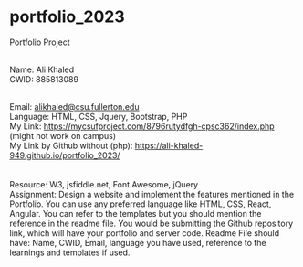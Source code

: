 # portfolio_2023
Portfolio Project

<br>Name: Ali Khaled
<br>CWID: 885813089

<br>Email: alikhaled@csu.fullerton.edu
<br>Language: HTML, CSS, Jquery, Bootstrap, PHP
<br>My Link: https://mycsufproject.com/8796rutydfgh-cpsc362/index.php (might not work on campus)
<br>My Link by Github without (php): https://ali-khaled-949.github.io/portfolio_2023/  
<br> 
<br>
Resource: W3, jsfiddle.net, Font Awesome, jQuery
<br>
Assignment: Design a website and implement the features mentioned in the Portfolio. You can use any preferred language like HTML, CSS, React, Angular. 
You can refer to the templates but you should mention the reference in the readme file. 
You would be submitting the Github repository link, which will have your portfolio and server code. 
Readme File should have: Name, CWID, Email, language you have used, reference to the learnings and templates if used.

